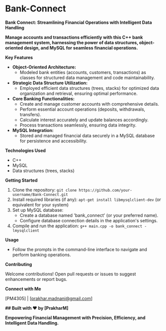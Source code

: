 # Bank-Connect

 **Bank Connect: Streamlining Financial Operations with Intelligent Data Handling**

**Manage accounts and transactions efficiently with this C++ bank management system, harnessing the power of data structures, object-oriented design, and MySQL for seamless financial operations.**

**Key Features**

- **Object-Oriented Architecture:**
    - Modeled bank entities (accounts, customers, transactions) as classes for structured data management and code maintainability.
- **Strategic Data Structure Utilization:**
    - Employed efficient data structures (trees, stacks) for optimized data organization and retrieval, ensuring optimal performance.
- **Core Banking Functionalities:**
    - Create and manage customer accounts with comprehensive details.
    - Perform essential account operations (deposits, withdrawals, transfers).
    - Calculate interest accurately and update balances accordingly.
    - Process transactions seamlessly, ensuring data integrity.
- **MySQL Integration:**
    - Stored and managed financial data securely in a MySQL database for persistence and accessibility.

**Technologies Used**

- C++
- MySQL
- Data structures (trees, stacks)

**Getting Started**

1. Clone the repository: `git clone https://github.com/your-username/Bank-Connect.git`
2. Install required libraries (if any): `apt-get install libmysqlclient-dev` (or equivalent for your system)
3. Set up MySQL database:
    - Create a database named 'bank_connect' (or your preferred name).
    - Configure database connection details in the application's settings.
4. Compile and run the application: `g++ main.cpp -o bank_connect -lmysqlclient`

**Usage**

- Follow the prompts in the command-line interface to navigate and perform banking operations.

**Contributing**

Welcome contributions! Open pull requests or issues to suggest enhancements or report bugs.

**Connect with Me**

[PM4305] | [prakhar.madnani@gmail.com]

**## Built with ❤️ by [PrakharM]**

**Empowering Financial Management with Precision, Efficiency, and Intelligent Data Handling.**
